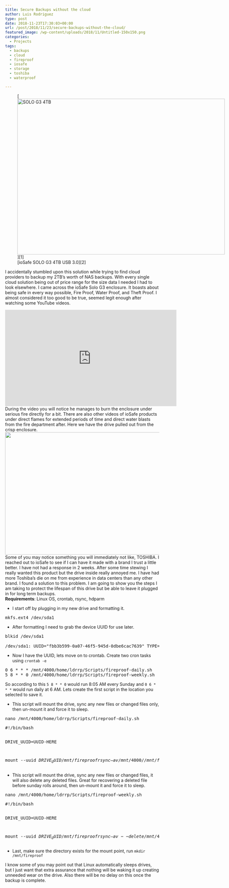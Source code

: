 ```yaml
---
title: Secure Backups without the cloud
author: Luis Rodriguez
type: post
date: 2018-11-23T17:30:03+00:00
url: /post/2018/11/23/secure-backups-without-the-cloud/
featured_image: /wp-content/uploads/2018/11/Untitled-150x150.png
categories:
  - Projects
tags:
  - backups
  - cloud
  - fireproof
  - iosafe
  - storage
  - toshiba
  - waterproof

---
```

<figure id="attachment_647" aria-describedby="caption-attachment-647" style="width: 678px" class="wp-caption aligncenter">[<img class="wp-image-647 size-large" src="https://blog.silocitylabs.com/wp-content/uploads/2018/11/22-501-073_R01-1024x768.jpg" alt="SOLO G3 4TB" width="678" height="509" srcset="https://blog.silocitylabs.com/wp-content/uploads/2018/11/22-501-073_R01-1024x768.jpg 1024w, https://blog.silocitylabs.com/wp-content/uploads/2018/11/22-501-073_R01-300x225.jpg 300w, https://blog.silocitylabs.com/wp-content/uploads/2018/11/22-501-073_R01-768x576.jpg 768w, https://blog.silocitylabs.com/wp-content/uploads/2018/11/22-501-073_R01.jpg 1280w" sizes="(max-width: 678px) 100vw, 678px" />][1]<figcaption id="caption-attachment-647" class="wp-caption-text">[ioSafe SOLO G3 4TB USB 3.0][2]</figcaption></figure>

I accidentally stumbled upon this solution while trying to find cloud providers to backup my 2TB&#8217;s worth of NAS backups. With every single cloud solution being out of price range for the size data I needed I had to look elsewhere. I came across the ioSafe Solo G3 enclosure. It boasts about being safe in every way possible, Fire Proof, Water Proof, and Theft Proof. I almost considered it too good to be true, seemed legit enough after watching some YouTube videos.

<!--more-->

<div style="text-align: center;">
  <iframe src="https://www.youtube.com/embed/u2yEVUMQyZY" width="560" height="315" frameborder="0" allowfullscreen="allowfullscreen"><span data-mce-type="bookmark" style="display: inline-block; width: 0px; overflow: hidden; line-height: 0;" class="mce_SELRES_start">﻿</span></iframe>
</div>

<div>
</div>

<div>
  During the video you will notice he manages to burn the enclosure under serious fire directly for a bit. There are also other videos of ioSafe products under direct flames for extended periods of time and direct water blasts from the fire department after. Here we have the drive pulled out from the crisp enclosure.
</div>

<div>
</div>

<div>
  <a href="https://blog.silocitylabs.com/wp-content/uploads/2018/11/Untitled-1.png"><img class="aligncenter wp-image-651 size-large" src="https://blog.silocitylabs.com/wp-content/uploads/2018/11/Untitled-1-1024x604.png" alt="" width="678" height="400" srcset="https://blog.silocitylabs.com/wp-content/uploads/2018/11/Untitled-1-1024x604.png 1024w, https://blog.silocitylabs.com/wp-content/uploads/2018/11/Untitled-1-300x177.png 300w, https://blog.silocitylabs.com/wp-content/uploads/2018/11/Untitled-1-768x453.png 768w, https://blog.silocitylabs.com/wp-content/uploads/2018/11/Untitled-1.png 1185w" sizes="(max-width: 678px) 100vw, 678px" /></a>
</div>

<div>
</div>

<div>
  Some of you may notice something you will immediately not like, TOSHIBA. I reached out to ioSafe to see if I can have it made with a brand I trust a little better. I have not had a response in 2 weeks. After some time stewing I really wanted this product but the drive inside really annoyed me. I have had more Toshiba&#8217;s die on me from experience in data centers than any other brand. I found a solution to this problem. I am going to show you the steps I am taking to protect the lifespan of this drive but be able to leave it plugged in for long term backups.
</div>

<div>
</div>

<div>
</div>

<div>
  <strong>Requirements</strong>: Linux OS, crontab, rsync, hdparm
</div>

<div>
</div>

<div>
</div>

  * I start off by plugging in my new drive and formatting it.

<pre>mkfs.ext4 /dev/sda1</pre>

  * After formatting I need to grab the device UUID for use later.

<div>
</div>

<pre>blkid /dev/sda1

/dev/sda1: UUID="fbb3b599-0a07-46f5-945d-0dbe6cac7639" TYPE="ext4" PARTLABEL="primary" PARTUUID="c15d00d1-214f-4517-8c2c-8037419ff0d4"</pre>

<div>
</div>

  * Now I have the UUID, lets move on to crontab. Create two cron tasks using `crontab -e`

<pre>0 6 * * * /mnt/4000/home/ldrrp/Scripts/fireproof-daily.sh
5 8 * * 0 /mnt/4000/home/ldrrp/Scripts/fireproof-weekly.sh
</pre>

<div>
  So according to this <code>5 8 * * 0</code> would run 8:05 AM every Sunday and <code>0 6 * * *</code> would run daily at 6 AM. Lets create the first script in the location you selected to save it.
</div>

<div>
</div>

  * This script will mount the drive, sync any new files or changed files only, then un-mount it and force it to sleep.

<pre>nano /mnt/4000/home/ldrrp/Scripts/fireproof-daily.sh</pre>

<div>
</div>

<div>
  <pre>#!/bin/bash

DRIVE_UUID=UUID-HERE

mount --uuid $DRIVE_UUID /mnt/fireproof
rsync –av /mnt/4000/ /mnt/fireproof/
umount /mnt/fireproof/
hdparm -Y /dev/disk/by-uuid/$DRIVE_UUID</pre>
</div>

<div>
</div>

  * This script will mount the drive, sync any new files or changed files, it will also delete any deleted files. Great for recovering a deleted file before sunday rolls around, then un-mount it and force it to sleep.

<div>
  <pre>nano /mnt/4000/home/ldrrp/Scripts/fireproof-weekly.sh</pre>
</div>

<div>
</div>

<div>
  <pre>#!/bin/bash

DRIVE_UUID=UUID-HERE

mount --uuid $DRIVE_UUID /mnt/fireproof
rsync –av --delete /mnt/4000/ /mnt/fireproof/
umount /mnt/fireproof/
hdparm -Y /dev/disk/by-uuid/$DRIVE_UUID</pre>
</div>

  * Last, make sure the directory exists for the mount point, run `mkdir /mnt/fireproof`

<div>
</div>

<div>
</div>

<div>
  I know some of you may point out that Linux automatically sleeps drives, but I just want that extra assurance that nothing will be waking it up creating unneeded wear on the drive. Also there will be no delay on this once the backup is complete.
</div>

 [1]: https://blog.silocitylabs.com/wp-content/uploads/2018/11/22-501-073_R01.jpg
 [2]: http://a.tra.li/TNQU
